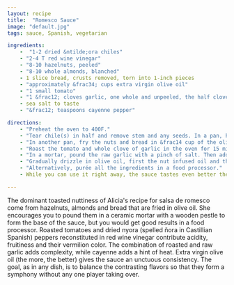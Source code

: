 ```yaml
---
layout: recipe
title:  "Romesco Sauce"
image: "default.jpg"
tags: sauce, Spanish, vegetarian 

ingredients:
    -  "1-2 dried &ntilde;ora chiles"
    - "2-4 T red wine vinegar"
    - "8-10 hazelnuts, peeled"
    - "8-10 whole almonds, blanched"
    - 1 slice bread, crusts removed, torn into 1-inch pieces
    - "approximately &frac34; cups extra virgin olive oil"
    - "1 small tomato"
    - "1 &frac12; cloves garlic, one whole and unpeeled, the half clove peeled and minced"
    - sea salt to taste
    - "&frac12; teaspoons cayenne pepper"

directions:
    - "Preheat the oven to 400F."
    - "Tear chile(s) in half and remove stem and any seeds. In a pan, heat the chiles in enough vinegar to cover the chile halves and allow to soak until softened, about 15 minutes. Use a butter knife to scrape the inner pulp free from the papery skin of the pepper and set aside. Discard the skin. Reserve the vinegar."
    - "In another pan, fry the nuts and bread in &frac14 cup of the olive oil over medium heat until golden brown. Scoop out the toasted nuts and bread and reserve them. Save the olive oil, allowing it to cool to room temperature, to add to the sauce later."
    - "Roast the tomato and whole clove of garlic in the oven for 15 minutes. Remove the peel of both the tomato and the garlic."
    - "In a mortar, pound the raw garlic with a pinch of salt. Then add the nuts, bread and roasted garlic and pound to a paste. Add the tomato, pepper pulp, cayenne, 2 t of the reserved vinegar, salt and continue to pound."
    - "Gradually drizzle in olive oil, first the nut infused oil and then an additional &frac12; to &frac34; cup oil, until the sauce reaches a spoonable consistency. Adjust the flavor by adding more vinegar and salt to your taste."
    - "Alternatively, purée all the ingredients in a food processor."
    - While you can use it right away, the sauce tastes even better the next day and keeps for about a week.

---
```


The dominant toasted nuttiness of Alicia's recipe for salsa de romesco come from hazelnuts, almonds and bread that are fried in olive oil. She encourages you to pound them in a ceramic mortar with a wooden pestle to form the base of the sauce, but you would get good results in a food processor. Roasted tomatoes and dried nyora (spelled &ntilde;ora in Castillian Spanish) peppers reconstituted in red wine vinegar contribute acidity, fruitiness and their vermilion color. The combination of roasted and raw garlic adds complexity, while cayenne adds a hint of heat. Extra virgin olive oil (the more, the better) gives the sauce an unctuous consistency. The goal, as in any dish, is to balance the contrasting flavors so that they form a symphony without any one player taking over.
